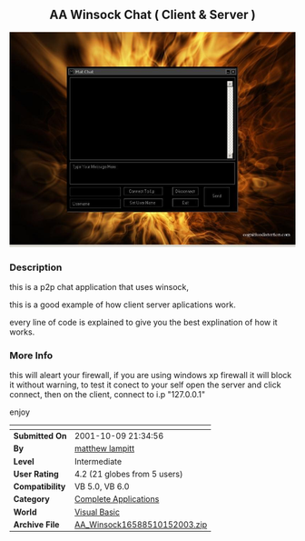 ﻿<div align="center">

## AA Winsock Chat \( Client & Server \)

<img src="PIC20031015433341124.JPG">
</div>

### Description

this is a p2p chat application that uses winsock,

this is a good example of how client server aplications work.

every line of code is explained to give you the best explination of how it works.
 
### More Info
 
this will aleart your firewall, if you are using windows xp firewall it will block it without warning, to test it conect to your self open the server and click connect, then on the client, connect to i.p "127.0.0.1"

enjoy


<span>             |<span>
---                |---
**Submitted On**   |2001-10-09 21:34:56
**By**             |[matthew lampitt](https://github.com/Planet-Source-Code/PSCIndex/blob/master/ByAuthor/matthew-lampitt.md)
**Level**          |Intermediate
**User Rating**    |4.2 (21 globes from 5 users)
**Compatibility**  |VB 5\.0, VB 6\.0
**Category**       |[Complete Applications](https://github.com/Planet-Source-Code/PSCIndex/blob/master/ByCategory/complete-applications__1-27.md)
**World**          |[Visual Basic](https://github.com/Planet-Source-Code/PSCIndex/blob/master/ByWorld/visual-basic.md)
**Archive File**   |[AA\_Winsock16588510152003\.zip](https://github.com/Planet-Source-Code/matthew-lampitt-aa-winsock-chat-client-server__1-49232/archive/master.zip)









